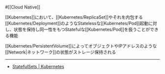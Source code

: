 #[[Cloud Native]]

[[Kubernetes]]において、[[Kubernetes/ReplicaSet]]やそれを内包する[[Kubernetes/Deployment]]のようなStatelessな[[Kubernetes/Pod]]起動に対し、状態を保持し同一性をもつStatefulな[[Kubernetes/Pod]]を扱うことができる機能

[[Kubernetes/PersistentVolume]]によってオブジェクトやIPアドレスのような[[Network|ネットワーク]]の状態がストレージ保持される

---

- [StatefulSets | Kubernetes](https://kubernetes.io/docs/concepts/workloads/controllers/statefulset/)